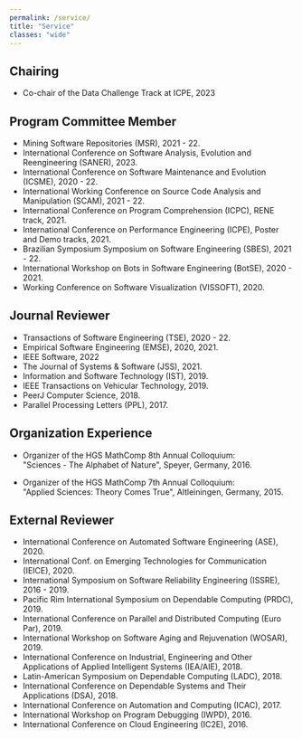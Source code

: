 ```yaml
---
permalink: /service/
title: "Service"
classes: "wide"
---
```


## Chairing

- Co-chair of the Data Challenge Track at ICPE, 2023

## Program Committee Member

- Mining Software Repositories (MSR), 2021 - 22.
- International Conference on Software Analysis, Evolution and Reengineering (SANER), 2023.
- International Conference on Software Maintenance and Evolution (ICSME), 2020 - 22.
- International Working Conference on Source Code Analysis and Manipulation (SCAM), 2021 - 22.
- International Conference on Program Comprehension (ICPC), RENE track, 2021.
- International Conference on Performance Engineering (ICPE), Poster and Demo tracks, 2021.
- Brazilian Symposium Symposium on Software Engineering (SBES), 2021 - 22.
- International Workshop on Bots in Software Engineering (BotSE), 2020 - 2021. 
- Working Conference on Software Visualization (VISSOFT), 2020.
  

## Journal Reviewer

- Transactions of Software Engineering (TSE), 2020 - 22.
- Empirical Software Engineering (EMSE), 2020, 2021.
- IEEE Software, 2022
- The Journal of Systems & Software (JSS), 2021. 
- Information and Software Technology (IST), 2019.
- IEEE Transactions on Vehicular Technology, 2019.
- PeerJ Computer Science, 2018.
- Parallel Processing Letters (PPL), 2017. 


## Organization Experience

- Organizer of the HGS MathComp 8th Annual Colloquium: 
    <br> "Sciences - The Alphabet of Nature", Speyer, Germany, 2016.

- Organizer of the HGS MathComp 7th Annual Colloquium: 
    <br> "Applied Sciences: Theory Comes True", Altleiningen, Germany, 2015.


## External Reviewer

- International Conference on Automated Software Engineering (ASE), 2020.
- International Conf. on Emerging Technologies for Communication (IEICE), 2020.
- International Symposium on Software Reliability Engineering (ISSRE), 2016 - 2019.
- Pacific Rim International Symposium on Dependable Computing (PRDC), 2019.
- International Conference on Parallel and Distributed Computing (Euro Par), 2019.
- International Workshop on Software Aging and Rejuvenation (WOSAR), 2019.
- International Conference on Industrial, Engineering and Other Applications of Applied Intelligent Systems (IEA/AIE), 2018.
- Latin-American Symposium on Dependable Computing (LADC), 2018.
- International Conference on Dependable Systems and Their Applications (DSA), 2018.
- International Conference on Automation and Computing (ICAC), 2017.
- International Workshop on Program Debugging (IWPD), 2016.	
- International Conference on Cloud Engineering (IC2E), 2016.



<!-- ## 2021
- PC member of the Mining Software Repositories (MSR).
- PC member of the International Conference on Program Comprehension (ICPC), RENE track.
- PC member of the International Conference on Performance Engineering (ICPE), Poster and Demo tracks.
- PC member of the International Workshop on Bots in Software Engineering (BotSE).


## 2020

- PC member of the International Conference on Software Maintenance and Evolution (ICSME).
- PC member of the Working Conference on Software Visualization (VISSOFT), Artifact Evaluation track.
- PC member of the International Workshop on Bots in Software Engineering (BotSE).
- Reviewer for the Transactions of Software Engineering (TSE).
- Reviewer for the Empirical Software Engineering (EMSE).
- External reviewer for the International Conference on Automated Software Engineering (ASE).
- External reviewer for the International Conference on Emerging Technologies for Communication (IEICE).

## 2019

- Reviewer for the Information and Software Technology (IST).
- Reviewer for the IEEE Transactions on Vehicular Technology.


## 2018

- Reviewer for the PeerJ Computer Science.

## 2017

- Reviewer for the Parallel Processing Letters (PPL). -->